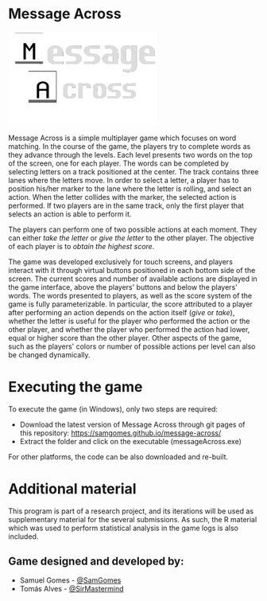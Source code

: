 # Message Across

<img src="https://github.com/SamGomes/message-across/raw/master/docs/resources/images/logo.png" width="300">

Message Across is a simple multiplayer game which focuses on word matching.
In the course of the game, the players try to complete words as they advance through the levels. Each level presents two words on the top of the screen, one for each player.
The words can be completed by selecting letters on a track positioned at the center.
The track contains three lanes where the letters move.
In order to select a letter, a player has to position his/her marker to the lane where the letter is rolling, and select an action.
When the letter collides with the marker, the selected action is performed.
If two players are in the same track, only the first player that selects an action is able to perform it.

The players can perform one of two possible actions at each moment.
They can either *take the letter* or *give the letter* to the other player.
The objective of each player is to *obtain the highest score*.

The game was developed exclusively for touch screens, and players interact with it through virtual buttons positioned in each bottom side of the screen.
The current scores and number of available actions are displayed in the game interface, above the players' buttons and below the players' words.
The words presented to players, as well as the score system of the game is fully parameterizable. In particular, the score attributed to a player after performing an action depends on the action itself (*give* or *take*), whether the letter is useful for the player who performed the action or the other player, and whether the player who performed the action had lower, equal or higher score than the other player. Other aspects of the game, such as the players' colors or number of possible actions per level can also be changed dynamically.


# Executing the game

To execute the game (in Windows), only two steps are required:
- Download the latest version of Message Across through git pages of this repository: https://samgomes.github.io/message-across/
- Extract the folder and click on the executable (messageAcross.exe)

For other platforms, the code can be also downloaded and re-built.

# Additional material
This program is part of a research project, and its iterations will be used as supplementary material for the several submissions.
As such, the R material which was used to perform statistical analysis in the game logs is also included.

## Game designed and developed by:
- Samuel Gomes - [@SamGomes](https://github.com/SamGomes)
- Tomás Alves - [@SirMastermind](https://github.com/SirMastermind)

